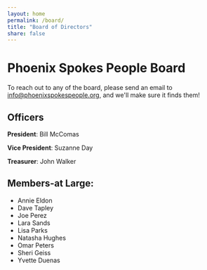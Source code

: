 ```yaml
---
layout: home
permalink: /board/
title: "Board of Directors"
share: false
---
```


# Phoenix Spokes People Board

To reach out to any of the board, please send an email to [info@phoenixspokespeople.org](mailto:info@phoenixspokespeople.org), and we'll make sure it finds them!

## Officers

**President**: Bill McComas

**Vice President**: Suzanne Day

**Treasurer**: John Walker

## Members-at Large:

* Annie Eldon
* Dave Tapley
* Joe Perez
* Lara Sands
* Lisa Parks
* Natasha Hughes
* Omar Peters
* Sheri Geiss
* Yvette Duenas
